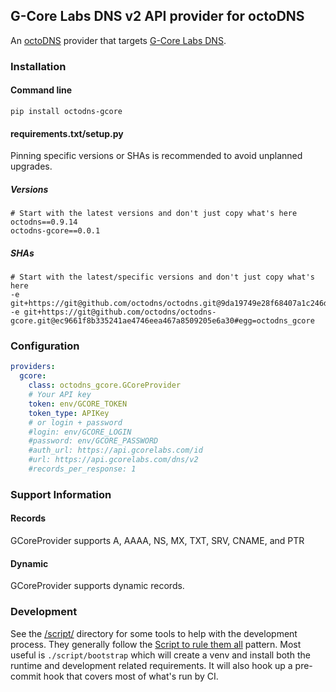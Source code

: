 ## G-Core Labs DNS v2 API provider for octoDNS

An [octoDNS](https://github.com/octodns/octodns/) provider that targets [G-Core Labs DNS](https://gcorelabs.com/dns/).

### Installation

#### Command line

```
pip install octodns-gcore
```

#### requirements.txt/setup.py

Pinning specific versions or SHAs is recommended to avoid unplanned upgrades.

##### Versions

```
# Start with the latest versions and don't just copy what's here
octodns==0.9.14
octodns-gcore==0.0.1
```

##### SHAs

```
# Start with the latest/specific versions and don't just copy what's here
-e git+https://git@github.com/octodns/octodns.git@9da19749e28f68407a1c246dfdf65663cdc1c422#egg=octodns
-e git+https://git@github.com/octodns/octodns-gcore.git@ec9661f8b335241ae4746eea467a8509205e6a30#egg=octodns_gcore
```

### Configuration

```yaml
providers:
  gcore:
    class: octodns_gcore.GCoreProvider
    # Your API key
    token: env/GCORE_TOKEN
    token_type: APIKey
    # or login + password
    #login: env/GCORE_LOGIN
    #password: env/GCORE_PASSWORD
    #auth_url: https://api.gcorelabs.com/id
    #url: https://api.gcorelabs.com/dns/v2
    #records_per_response: 1
```

### Support Information

#### Records

GCoreProvider supports A, AAAA, NS, MX, TXT, SRV, CNAME, and PTR

#### Dynamic

GCoreProvider supports dynamic records.

### Development

See the [/script/](/script/) directory for some tools to help with the development process. They generally follow the [Script to rule them all](https://github.com/github/scripts-to-rule-them-all) pattern. Most useful is `./script/bootstrap` which will create a venv and install both the runtime and development related requirements. It will also hook up a pre-commit hook that covers most of what's run by CI.
